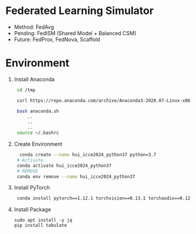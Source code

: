 # Federated Learning Simulator
+ Method: FedAvg
+ Pending: FedISM (Shared Model + Balanced CSM)
+ Future: FedProx, FedNova, Scaffold




# Environment
1. Install Anaconda
   ```bash
    cd /tmp 

    curl https://repo.anaconda.com/archive/Anaconda3-2020.07-Linux-x86_64.sh --output anaconda.sh

    bash anaconda.sh
        ..
        ..
        ..
    source ~/.bashrc

   ```
2. Create Environment
   ```bash
     conda create --name hui_icce2024_python37 python=3.7
    # Activate
    conda activate hui_icce2024_python37
    # REMOVE
    conda env remove --name hui_icce2024_python37
   ```
3. Install PyTorch
   ```bash
    conda install pytorch==1.12.1 torchvision==0.13.1 torchaudio==0.12.1 cudatoolkit=10.2 -c pytorch
   ```

4. Install Package
    ```
    sudo apt install -y jq
    pip install tabulate
    ```
